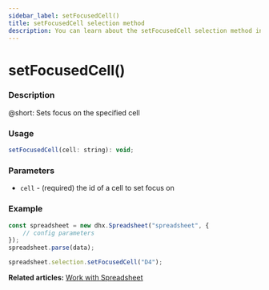 ```yaml
---
sidebar_label: setFocusedCell() 
title: setFocusedCell selection method
description: You can learn about the setFocusedCell selection method in the documentation of the DHTMLX JavaScript Spreadsheet library. Browse developer guides and API reference, try out code examples and live demos, and download a free 30-day evaluation version of DHTMLX Spreadsheet.
---
```


# setFocusedCell()

### Description

@short: Sets focus on the specified cell

### Usage

~~~jsx
setFocusedCell(cell: string): void;
~~~

### Parameters

- `cell` - (required) the id of a cell to set focus on

### Example

~~~jsx {6}
const spreadsheet = new dhx.Spreadsheet("spreadsheet", {
    // config parameters
});
spreadsheet.parse(data);

spreadsheet.selection.setFocusedCell("D4");
~~~

**Related articles:** [Work with Spreadsheet](working_with_ssheet.md)
